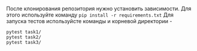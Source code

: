 После клонирования репозитория нужно установить зависимости. 
Для этого используйте команду ```pip install -r requirements.txt```
Для запуска тестов используйсте команды и корневой директории - 
```
pytest task1/
pytest task2/
pytest task3/
```
